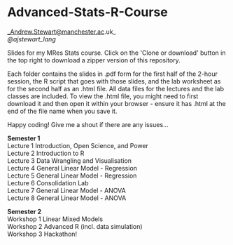 # Advanced-Stats-R-Course
_Andrew.Stewart@manchester.ac.uk_ <br>
_@ajstewart_lang_

Slides for my MRes Stats course.  Click on the 'Clone or download' button in the top right to download a zipper version of this repository.

Each folder contains the slides in .pdf form for the first half of the 2-hour session, the R script that goes with those slides, and the lab worksheet as for the second half as an .html file.  All data files for the lectures and the lab classes are included.  To view the .html file, you might need to first download it and then open it within your browser - ensure it has .html at the end of the file name when you save it. 

Happy coding!  Give me a shout if there are any issues...

__Semester 1__<br>
Lecture 1	Introduction, Open Science, and Power<br>
Lecture 2	Introduction to R<br>
Lecture 3	Data Wrangling and Visualisation<br>
Lecture 4	General Linear Model - Regression<br>
Lecture 5	General Linear Model - Regression<br>
Lecture 6	Consolidation Lab<br>
Lecture 7	General Linear Model - ANOVA<br>
Lecture 8	General Linear Model - ANOVA<br>

__Semester 2__<br>
Workshop 1 Linear Mixed Models<br>
Workshop 2 Advanced R (incl. data simulation)<br>
Workshop 3 Hackathon!<br>
